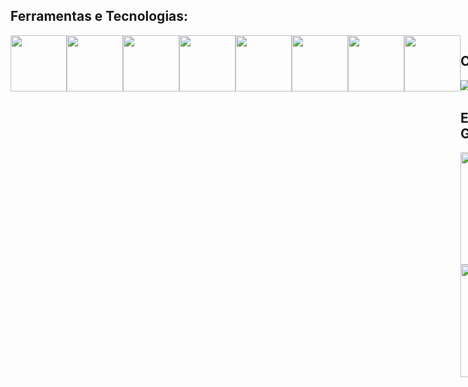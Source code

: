 ## Ferramentas e Tecnologias:

<div class="ferramentas" style="display:flex;" >
        <img src="https://cdn.jsdelivr.net/gh/devicons/devicon/icons/javascript/javascript-original.svg" width="90" height="90"/>
        <img src="https://cdn.jsdelivr.net/gh/devicons/devicon/icons/typescript/typescript-original.svg" width="90" height="90"/>
        <img src="https://cdn.jsdelivr.net/gh/devicons/devicon/icons/html5/html5-original.svg" width="90" height="90"/>
        <img src="https://cdn.jsdelivr.net/gh/devicons/devicon/icons/css3/css3-original.svg" width="90" height="90"/>
        <img src="https://cdn.jsdelivr.net/gh/devicons/devicon/icons/csharp/csharp-original.svg" width="90" height="90"/>
        <img src="https://cdn.jsdelivr.net/gh/devicons/devicon/icons/java/java-plain-wordmark.svg" width="90" height="90"/>
        <img src="https://cdn.jsdelivr.net/gh/devicons/devicon/icons/mysql/mysql-plain-wordmark.svg" width="90" height="90"/>
        <img src="https://cdn.jsdelivr.net/gh/devicons/devicon/icons/microsoftsqlserver/microsoftsqlserver-plain-wordmark.svg" width="90" height="90"/>
<div>
     
## Contatos:
<div>
        <a href = "mailto:julio.fur7ado@gmail.com"><img src="https://img.shields.io/badge/Gmail-D14836?style=for-the-badge&logo=gmail&logoColor=white" target="_blank"></a>
        <a href="https://www.linkedin.com/in/julio-furtado-tech" target="_blank"><img src="https://img.shields.io/badge/-LinkedIn-%230077B5?style=for-the-badge&logo=linkedin&logoColor=white" target="_blank"></a>   
</div>
        
## Estatísticas GitHub:
        
<div>
<a href="https://github.com/julioallday">
<img height="180em" src="https://github-readme-stats.vercel.app/api/top-langs/?username=julioallday&layout=compact&langs_count=7&theme=dracula"/>
<img height="180em" src="https://github-readme-stats.vercel.app/api?username=julioallday&show_icons=true&theme=dracula&include_all_commits=true&count_private=true"/>
</div>
        
<!-- ![Snake animation](https://github.com/julioallday/julioallday/blob/output/github-contribution-grid-snake.svg)
        
 -->
